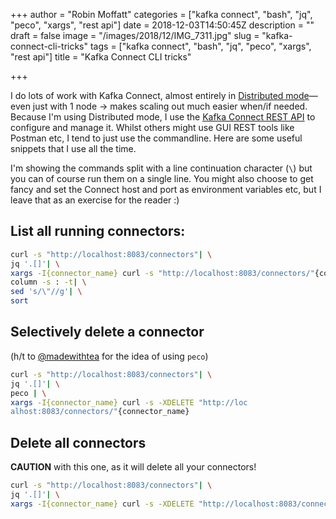 +++
author = "Robin Moffatt"
categories = ["kafka connect", "bash", "jq", "peco", "xargs", "rest api"]
date = 2018-12-03T14:50:45Z
description = ""
draft = false
image = "/images/2018/12/IMG_7311.jpg"
slug = "kafka-connect-cli-tricks"
tags = ["kafka connect", "bash", "jq", "peco", "xargs", "rest api"]
title = "Kafka Connect CLI tricks"

+++

I do lots of work with Kafka Connect, almost entirely in [Distributed mode](https://docs.confluent.io/current/connect/concepts.html#distributed-workers)—even just with 1 node -> makes scaling out much easier when/if needed. Because I'm using Distributed mode, I use the [Kafka Connect REST API](https://docs.confluent.io/current/connect/references/restapi.html) to configure and manage it. Whilst others might use GUI REST tools like Postman etc, I tend to just use the commandline. Here are some useful snippets that I use all the time. 

I'm showing the commands split with a line continuation character (`\`) but you can of course run them on a single line. You might also choose to get fancy and set the Connect host and port as environment variables etc, but I leave that as an exercise for the reader :) 

<script id="asciicast-jYF38DsTB4PQbdoittTz1QARn" src="https://asciinema.org/a/jYF38DsTB4PQbdoittTz1QARn.js" async></script>

## List all running connectors: 

```bash
curl -s "http://localhost:8083/connectors"| \
jq '.[]'| \
xargs -I{connector_name} curl -s "http://localhost:8083/connectors/"{connector_name}"/status"| jq -c -M '[.name,.connector.state,.tasks[].state]|join(":|:")'| \
column -s : -t| \
sed 's/\"//g'| \
sort
```

## Selectively delete a connector

(h/t to [@madewithtea](https://twitter.com/madewithtea/status/1068467440202514432) for the idea of using `peco`)

```bash
curl -s "http://localhost:8083/connectors"| \
jq '.[]'| \
peco | \
xargs -I{connector_name} curl -s -XDELETE "http://loc
alhost:8083/connectors/"{connector_name}
```

## Delete all connectors

**CAUTION** with this one, as it will delete all your connectors!

```bash
curl -s "http://localhost:8083/connectors"| \
jq '.[]'| \
xargs -I{connector_name} curl -s -XDELETE "http://localhost:8083/connectors/"{connector_name}
```


